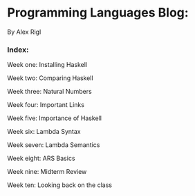 # Programming Languages Blog: 
By Alex Rigl

<h3> Index: </h3>

Week one: Installing Haskell

Week two: Comparing Haskell

Week three: Natural Numbers

Week four: Important Links

Week five: Importance of Haskell

Week six: Lambda Syntax

Week seven: Lambda Semantics

Week eight: ARS Basics

Week nine: Midterm Review

Week ten: Looking back on the class

